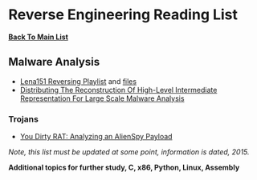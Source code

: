 # Reverse Engineering Reading List

**[Back To Main List](README.md)**

## Malware Analysis
* [Lena151 Reversing Playlist](https://www.youtube.com/playlist?list=PLcFUp5WYCxVYeR7AgsmjzGW6PjamaY6JO) 
      and [files](https://github.com/kosmokato/Lena151/tree/main/%5BSnD%5D%20%5Blena151%5D%20Reversing%20With%20Lena%20(Tutorials))
* [Distributing The Reconstruction Of High-Level Intermediate Representation For Large Scale Malware Analysis](https://github.com/REhints/Publications/tree/master/Conferences/BH'2015)

### Trojans
* [You Dirty RAT: Analyzing an AlienSpy Payload](https://www.proofpoint.com/us/threat-insight/post/You-Dirty-RAT)

*Note, this list must be updated at some point, information is dated, 2015.*

**Additional topics for further study, C, x86, Python, Linux, Assembly**
